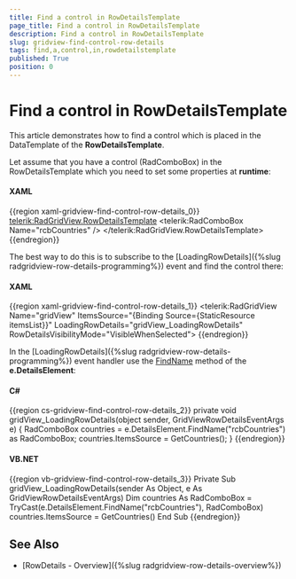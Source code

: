 ```yaml
---
title: Find a control in RowDetailsTemplate
page_title: Find a control in RowDetailsTemplate
description: Find a control in RowDetailsTemplate
slug: gridview-find-control-row-details
tags: find,a,control,in,rowdetailstemplate
published: True
position: 0
---
```


# Find a control in RowDetailsTemplate

This article demonstrates how to find a control which is placed in the DataTemplate of the __RowDetailsTemplate__. 

Let assume that you have a control (RadComboBox) in the RowDetailsTemplate which you need to set some properties at __runtime__:

#### __XAML__

{{region xaml-gridview-find-control-row-details_0}}
	<telerik:RadGridView.RowDetailsTemplate>
	    <DataTemplate>
	        <StackPanel>
	            <telerik:RadComboBox Name="rcbCountries" />
	            <!-- some other controls here -->
	        </StackPanel>
	    </DataTemplate>
	</telerik:RadGridView.RowDetailsTemplate>
{{endregion}}

The best way to do this is to subscribe to the [LoadingRowDetails]({%slug radgridview-row-details-programming%}) event and find the control there:

#### __XAML__

{{region xaml-gridview-find-control-row-details_1}}
	<telerik:RadGridView Name="gridView" 
	ItemsSource="{Binding Source={StaticResource itemsList}}"
	LoadingRowDetails="gridView_LoadingRowDetails"
	RowDetailsVisibilityMode="VisibleWhenSelected">
{{endregion}}

In the [LoadingRowDetails]({%slug radgridview-row-details-programming%}) event handler use the [FindName](http://msdn.microsoft.com/en-us/library/system.windows.frameworkelement.findname.aspx) method of the __e.DetailsElement__:

#### __C#__

{{region cs-gridview-find-control-row-details_2}}
	private void gridView_LoadingRowDetails(object sender, GridViewRowDetailsEventArgs e)
	{
	    RadComboBox countries = e.DetailsElement.FindName("rcbCountries") as RadComboBox;
	    countries.ItemsSource = GetCountries();
	}
{{endregion}}

#### __VB.NET__

{{region vb-gridview-find-control-row-details_3}}
	Private Sub gridView_LoadingRowDetails(sender As Object, e As GridViewRowDetailsEventArgs)
	    Dim countries As RadComboBox = TryCast(e.DetailsElement.FindName("rcbCountries"), RadComboBox)
	    countries.ItemsSource = GetCountries()
	End Sub
{{endregion}}

## See Also

 * [RowDetails - Overview]({%slug radgridview-row-details-overview%})
